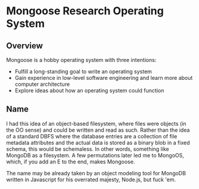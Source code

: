 Mongoose Research Operating System
========

Overview
--------
Mongoose is a hobby operating system with three intentions:
* Fulfill a long-standing goal to write an operating system
* Gain experience in low-level software engineering and learn more about computer architecture
* Explore ideas about how an operating system could function

Name
----
I had this idea of an object-based filesystem, where files were objects (in the OO sense) and could be written and read as such. Rather than the idea of a standard DBFS where the database entries are a collection of file metadata attributes and the actual data is stored as a binary blob in a fixed schema, this would be schemaless. In other words, something like MongoDB as a filesystem. A few permutations later led me to MongoOS, which, if you add an E to the end, makes Mongoose.

The name may be already taken by an object modeling tool for MongoDB written in Javascript for his overrated majesty, Node.js, but fuck 'em.
